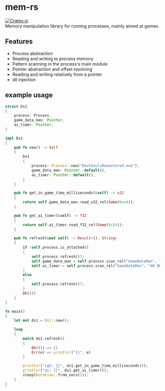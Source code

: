 # mem-rs
[![Crates.io](https://img.shields.io/crates/v/mem-rs)](https://crates.io/crates/mem-rs)  
Memory manipulation library for running processes, mainly aimed at games.

## Features
- Process abstraction
- Reading and writing to process memory
- Pattern scanning in the process's main module
- Pointer abstraction and offset resolving
- Reading and writing relatively from a pointer
- dll injection

## example usage

```rust
struct Ds1
{
    process: Process,
    game_data_man: Pointer,
    ai_timer: Pointer,
}

impl Ds1
{
    pub fn new() -> Self
    {
        Ds1
        {
            process: Process::new("DarkSoulsRemastered.exe"),
            game_data_man: Pointer::default(),
            ai_timer: Pointer::default(),
        }
    }

    pub fn get_in_game_time_milliseconds(&self) -> u32
    {
        return self.game_data_man.read_u32_rel(Some(0xa4));
    }

    pub fn get_ai_timer(&self) -> f32
    {
        return self.ai_timer.read_f32_rel(Some(0x24));
    }

    pub fn refresh(&mut self) -> Result<(), String>
    {
        if !self.process.is_attached()
        {
            self.process.refresh()?;
            self.game_data_man = self.process.scan_rel("GameDataMan", "48 8b 05 ? ? ? ? 48 8b 50 10 48 89 54 24 60", 3, 7, vec![0])?;
            self.ai_timer = self.process.scan_rel("GameDataMan", "48 8b 0d ? ? ? ? 48 85 c9 74 0e 48 83 c1 28", 3, 7, vec![0])?;
        }
        else
        {
            self.process.refresh()?;
        }
        Ok(())
    }
}

fn main()
{
    let mut ds1 = Ds1::new();

    loop
    {
        match ds1.refresh()
        {
            Ok(()) => {}
            Err(e) => println!("{}", e)
        }

        println!("igt: {}", ds1.get_in_game_time_milliseconds());
        println!("ai: {}", ds1.get_ai_timer());
        sleep(Duration::from_secs(1));
    }
}
```
